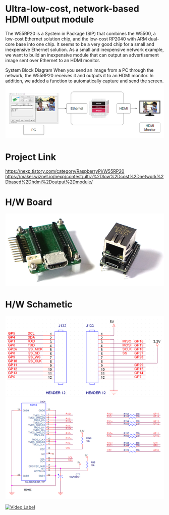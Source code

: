 # Ultra-low-cost, network-based HDMI output module


The W55RP20 is a System in Package (SIP) that combines the W5500, a low-cost Ethernet solution chip, and the low-cost RP2040 with ARM dual-core base into one chip.
It seems to be a very good chip for a small and inexpensive Ethernet solution.
As a small and inexpensive network example, we want to build an inexpensive module that can output an advertisement image sent over Ethernet to an HDMI monitor.

System Block Diagram
When you send an image from a PC through the network, the W55RP20 receives it and outputs it to an HDMI monitor. In addition, we added a function to automatically capture and send the screen.
![Image of Project](image/w55rp20_sys_bolck.png)


# Project Link
https://nexp.tistory.com/category/RaspberryPi/W55RP20
https://maker.wiznet.io/nexp/contest/ultra%2Dlow%2Dcost%2Dnetwork%2Dbased%2Dhdmi%2Doutput%2Dmodule/

# H/W Board
![Image of Project](image/w55rp20_sys_hw1.png)



# H/W Schametic
![Image of Project](sch/w55rp20_hdmi_sch1.png)
![Image of Project](sch/w55rp20_hdmi_sch2.png)



[![Video Label](test)](https://youtu.be/-AXGt6dG-68)
